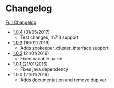# Changelog
[Full Changelog](https://github.fiducial.dom/SIINFRA/role-zookeeper/releases)

- [1.0.4](https://github.fiducial.dom/SIINFRA/role-zookeeper/compare/1.0.3...1.0.4) (31/05/2017)
    - Test changes, rh7.3 support
- [1.0.3](https://github.fiducial.dom/SIINFRA/role-zookeeper/compare/1.0.2...1.0.3) (16/02/2016)
    - Adds zookeeper_cluster_interface support
- [1.0.2](https://github.fiducial.dom/SIINFRA/role-zookeeper/compare/1.0.1...1.0.2) (21/01/2016)
    - Fixed variable name
- [1.0.1](https://github.fiducial.dom/SIINFRA/role-zookeeper/compare/1.0.0...1.0.1) (21/01/2016)
    - Fixes java dependency
- 1.0.0 (21/01/2016)
    - Adds documentation and remove dup var
